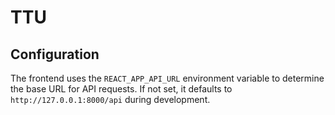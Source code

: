 # TTU

## Configuration

The frontend uses the `REACT_APP_API_URL` environment variable to determine the
base URL for API requests. If not set, it defaults to `http://127.0.0.1:8000/api`
during development.
